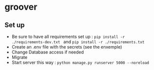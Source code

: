 # groover

## Set up
- Be sure to have all requirements set up : `pip install -r ./requirements-dev.txt ` and `pip install -r ./requirements.txt`
- Create an .env file with the secrets (see the enxemple)
- Change Database access if needed
- Migrate
- Start server this way : `python manage.py runserver 5000 --noreload`
